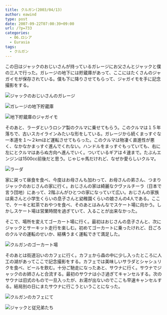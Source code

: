 ```yaml
---
title: クルガン(2003/04/13)
author: eawind
type: post
date: 2007-09-22T07:00:39+09:00
url: /?p=733
categories:
  - 06.ロシア
  - Eurasia
tags:
  - クルガン
---
```

この日はジャックのおじいさんが持っているガレージにお父さんとジャックと僕の三人で行った。ガレージの地下には貯蔵庫があって、ここにはたくさんのジャガイモが保存されている。僕も下に降りさせてもらって、ジャガイモを手に記念撮影をする。

![ジャックのおじいさんのガレージ](/img/wp/2007/09/200304131415321.jpg)

![ガレージの地下貯蔵庫](/img/wp/2007/09/200304131421141.jpg)

![地下貯蔵庫のジャガイモ](/img/wp/2007/09/200304131424461.jpg)

そのあと、ラーダというロシア製のクルマに乗せてもらう。このクルマは１５年落ちで、古いスカイラインみたいな形をしている。ガレージから続くまっすぐな一本道を１～２kmほど運転させてもらった。このクルマは物凄く直進性が悪く、なかなかまっすぐ進んでくれない。ハンドルをまっすぐもっていても、右に左にとクルマはあらぬ方向へ進んでいく。ついているギアは４速まで。たぶんエンジンは1500cc前後だと思う。じゃじゃ馬だけれど、なぜか愛らしいクルマ。

![ラーダ](/img/wp/2007/09/200304131447501.jpg)

家に戻って昼食を食べ、今度はお母さんも加わって、お母さんの弟さん、つまりジャックのおじさんの家に行く。おじさんの家は綺麗なクヴァルチーラ（日本で言う団地）にあって、2階ぶんがひとつの家になっていて広い。おじさんの家族は奥さんと小学生くらいの息子さんと幼稚園くらいの娘さんの4人である。ここで、ケーキと紅茶でおやつを食べ、そのあとはみんなでスケート場に向かう。しかしスケート場は営業時間を過ぎていて、入ることが出来なかった。

そこで、場所を変えてゴーカート場に行く。最初はおじさんの息子さんと、次にジャックとサーキット走行を楽しむ。初めてゴーカートに乗ったけれど、日ごろのクルマの運転のせいか、結構うまく運転できて満足した。

![クルガンのゴーカート場](/img/wp/2007/09/200304131707301.jpg)

そのあとは街道沿いのカフェに行く。カフェから森の中に少し入ったところに人工の湖があってここで記念撮影をする。カフェでは美味しいサラダとシャシュリクを食べ、ビールを飲む。十分ご馳走になったあと、サウナに行く。サウナでジャックのお姉さんと合流する。最初のサウナは小さ過ぎてキャンセルする。次のサウナは旧式のもので一旦入ったが、お湯が出ないのでここも早速キャンセルする。結局別の日にまたサウナに行こうということになった。

![クルガンのカフェにて](/img/wp/2007/09/200304131746561.jpg)

![ジャックと従兄弟たち](/img/wp/2007/09/200304131748281.jpg)
